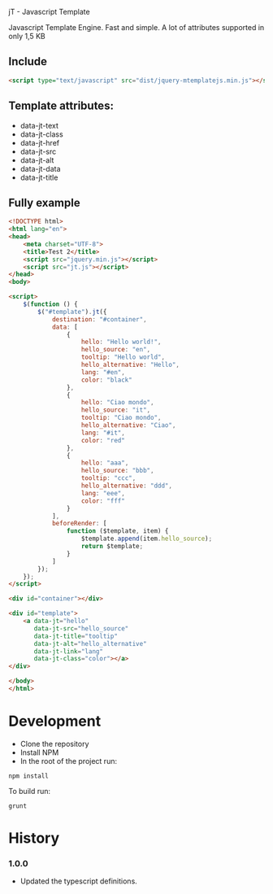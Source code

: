 jT - Javascript Template

Javascript Template Engine. Fast and simple. A lot of attributes supported in only 1,5 KB

## Include
```html
<script type="text/javascript" src="dist/jquery-mtemplatejs.min.js"></script>
```

## Template attributes:
* data-jt-text
* data-jt-class
* data-jt-href
* data-jt-src
* data-jt-alt
* data-jt-data
* data-jt-title

## Fully example
```html
<!DOCTYPE html>
<html lang="en">
<head>
    <meta charset="UTF-8">
    <title>Test 2</title>
    <script src="jquery.min.js"></script>
    <script src="jt.js"></script>
</head>
<body>

<script>
    $(function () {
        $("#template").jt({
            destination: "#container",
            data: [
                {
                    hello: "Hello world!",
                    hello_source: "en",
                    tooltip: "Hello world",
                    hello_alternative: "Hello",
                    lang: "#en",
                    color: "black"
                },
                {
                    hello: "Ciao mondo",
                    hello_source: "it",
                    tooltip: "Ciao mondo",
                    hello_alternative: "Ciao",
                    lang: "#it",
                    color: "red"
                },
                {
                    hello: "aaa",
                    hello_source: "bbb",
                    tooltip: "ccc",
                    hello_alternative: "ddd",
                    lang: "eee",
                    color: "fff"
                }
            ],
            beforeRender: [
                function ($template, item) {
                    $template.append(item.hello_source);
                    return $template;
                }
            ]
        });
    });
</script>

<div id="container"></div>

<div id="template">
    <a data-jt="hello"
       data-jt-src="hello_source"
       data-jt-title="tooltip"
       data-jt-alt="hello_alternative"
       data-jt-link="lang"
       data-jt-class="color"></a>
</div>

</body>
</html>
```




# Development
- Clone the repository
- Install NPM
- In the root of the project run:
```
npm install
```
To build run:
```
grunt
```

# History

### 1.0.0
- Updated the typescript definitions.